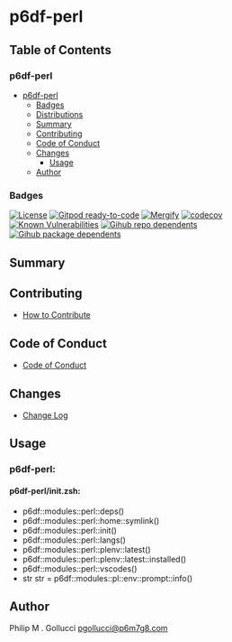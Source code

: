 # p6df-perl

## Table of Contents


### p6df-perl
- [p6df-perl](#p6df-perl)
  - [Badges](#badges)
  - [Distributions](#distributions)
  - [Summary](#summary)
  - [Contributing](#contributing)
  - [Code of Conduct](#code-of-conduct)
  - [Changes](#changes)
    - [Usage](#usage)
  - [Author](#author)

### Badges

[![License](https://img.shields.io/badge/License-Apache%202.0-yellowgreen.svg)](https://opensource.org/licenses/Apache-2.0)
[![Gitpod ready-to-code](https://img.shields.io/badge/Gitpod-ready--to--code-blue?logo=gitpod)](https://gitpod.io/#https://github.com/p6m7g8/p6df-perl)
[![Mergify](https://img.shields.io/endpoint.svg?url=https://gh.mergify.io/badges/p6m7g8/p6df-perl/&style=flat)](https://mergify.io)
[![codecov](https://codecov.io/gh/p6m7g8/p6df-perl/branch/master/graph/badge.svg?token=14Yj1fZbew)](https://codecov.io/gh/p6m7g8/p6df-perl)
[![Known Vulnerabilities](https://snyk.io/test/github/p6m7g8/p6df-perl/badge.svg?targetFile=package.json)](https://snyk.io/test/github/p6m7g8/p6df-perl?targetFile=package.json)
[![Gihub repo dependents](https://badgen.net/github/dependents-repo/p6m7g8/p6df-perl)](https://github.com/p6m7g8/p6df-perl/network/dependents?dependent_type=REPOSITORY)
[![Gihub package dependents](https://badgen.net/github/dependents-pkg/p6m7g8/p6df-perl)](https://github.com/p6m7g8/p6df-perl/network/dependents?dependent_type=PACKAGE)

## Summary

## Contributing

- [How to Contribute](CONTRIBUTING.md)

## Code of Conduct

- [Code of Conduct](https://github.com/p6m7g8/.github/blob/master/CODE_OF_CONDUCT.md)

## Changes

- [Change Log](CHANGELOG.md)

## Usage

### p6df-perl:

#### p6df-perl/init.zsh:

- p6df::modules::perl::deps()
- p6df::modules::perl::home::symlink()
- p6df::modules::perl::init()
- p6df::modules::perl::langs()
- p6df::modules::perl::plenv::latest()
- p6df::modules::perl::plenv::latest::installed()
- p6df::modules::perl::vscodes()
- str str = p6df::modules::pl::env::prompt::info()



## Author

Philip M . Gollucci <pgollucci@p6m7g8.com>
